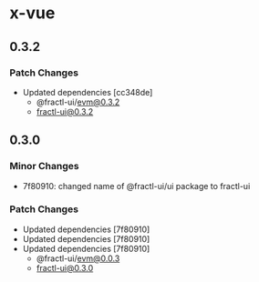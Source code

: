 # x-vue

## 0.3.2

### Patch Changes

- Updated dependencies [cc348de]
  - @fractl-ui/evm@0.3.2
  - fractl-ui@0.3.2

## 0.3.0

### Minor Changes

- 7f80910: changed name of @fractl-ui/ui package to fractl-ui

### Patch Changes

- Updated dependencies [7f80910]
- Updated dependencies [7f80910]
- Updated dependencies [7f80910]
  - @fractl-ui/evm@0.0.3
  - fractl-ui@0.3.0
